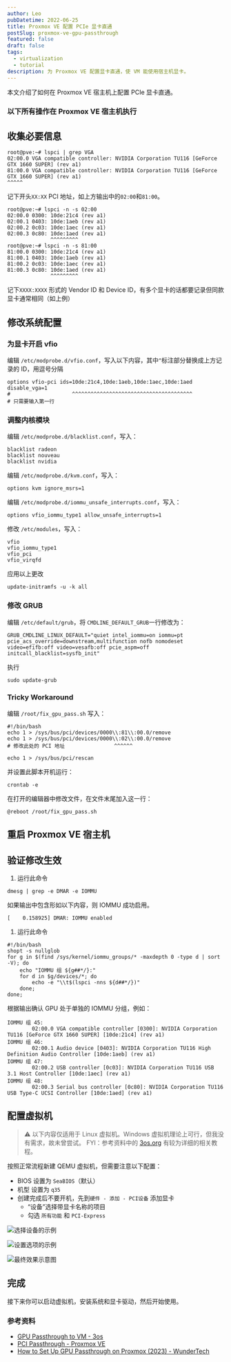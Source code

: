 ```yaml
---
author: Leo
pubDatetime: 2022-06-25
title: Proxmox VE 配置 PCIe 显卡直通
postSlug: proxmox-ve-gpu-passthrough
featured: false
draft: false
tags:
  - virtualization
  - tutorial
description: 为 Proxmox VE 配置显卡直通，使 VM 能使用宿主机显卡。
---
```


<!-- # Proxmox VE 配置 PCIe 显卡直通 -->

本文介绍了如何在 Proxmox VE 宿主机上配置 PCIe 显卡直通。

### 以下所有操作在 Proxmox VE 宿主机执行

## 收集必要信息

```
root@pve:~# lspci | grep VGA
02:00.0 VGA compatible controller: NVIDIA Corporation TU116 [GeForce GTX 1660 SUPER] (rev a1)
81:00.0 VGA compatible controller: NVIDIA Corporation TU116 [GeForce GTX 1660 SUPER] (rev a1)
^^^^^

```

记下开头`XX:XX` PCI 地址，如上方输出中的`02:00`和`81:00`。

```
root@pve:~# lspci -n -s 02:00
02:00.0 0300: 10de:21c4 (rev a1)
02:00.1 0403: 10de:1aeb (rev a1)
02:00.2 0c03: 10de:1aec (rev a1)
02:00.3 0c80: 10de:1aed (rev a1)
              ^^^^^^^^^
root@pve:~# lspci -n -s 81:00
81:00.0 0300: 10de:21c4 (rev a1)
81:00.1 0403: 10de:1aeb (rev a1)
81:00.2 0c03: 10de:1aec (rev a1)
81:00.3 0c80: 10de:1aed (rev a1)
              ^^^^^^^^^

```

记下`XXXX:XXXX` 形式的 Vendor ID 和 Device ID，有多个显卡的话都要记录但同款显卡通常相同（如上例）

## 修改系统配置

### 为显卡开启 vfio

编辑 `/etc/modprobe.d/vfio.conf`，写入以下内容，其中`^`标注部分替换成上方记录的 ID，用逗号分隔

```
options vfio-pci ids=10de:21c4,10de:1aeb,10de:1aec,10de:1aed disable_vga=1
#                    ^^^^^^^^^^^^^^^^^^^^^^^^^^^^^^^^^^^^^^^
# 只需要输入第一行

```

### 调整内核模块

编辑 `/etc/modprobe.d/blacklist.conf`，写入：

```
blacklist radeon
blacklist nouveau
blacklist nvidia

```

编辑 `/etc/modprobe.d/kvm.conf`，写入：

```
options kvm ignore_msrs=1

```

编辑 `/etc/modprobe.d/iommu_unsafe_interrupts.conf`，写入：

```
options vfio_iommu_type1 allow_unsafe_interrupts=1

```

修改 `/etc/modules`，写入：

```
vfio
vfio_iommu_type1
vfio_pci
vfio_virqfd

```

应用以上更改

```
update-initramfs -u -k all

```

### 修改 GRUB

编辑 `/etc/default/grub`，将 `CMDLINE_DEFAULT_GRUB`一行修改为：

```
GRUB_CMDLINE_LINUX_DEFAULT="quiet intel_iommu=on iommu=pt pcie_acs_override=downstream,multifunction nofb nomodeset video=efifb:off video=vesafb:off pcie_aspm=off initcall_blacklist=sysfb_init"

```

执行

```
sudo update-grub

```

### Tricky Workaround

编辑 `/root/fix_gpu_pass.sh` 写入：

```
#!/bin/bash
echo 1 > /sys/bus/pci/devices/0000\\:81\\:00.0/remove
echo 1 > /sys/bus/pci/devices/0000\\:02\\:00.0/remove
# 修改此处的 PCI 地址                ^^^^^^

echo 1 > /sys/bus/pci/rescan

```

并设置此脚本开机运行：

```
crontab -e

```

在打开的编辑器中修改文件，在文件末尾加入这一行：

```
@reboot /root/fix_gpu_pass.sh

```

## 重启 Proxmox VE 宿主机

## 验证修改生效

1. 运行此命令

```
dmesg | grep -e DMAR -e IOMMU

```

如果输出中包含形如以下内容，则 IOMMU 成功启用。

```
[    0.158925] DMAR: IOMMU enabled

```

1. 运行此命令

```
#!/bin/bash
shopt -s nullglob
for g in $(find /sys/kernel/iommu_groups/* -maxdepth 0 -type d | sort -V); do
    echo "IOMMU 组 ${g##*/}:"
    for d in $g/devices/*; do
        echo -e "\\t$(lspci -nns ${d##*/})"
    done;
done;

```

根据输出确认 GPU 处于单独的 IOMMU 分组，例如：

```
IOMMU 组 45:
        02:00.0 VGA compatible controller [0300]: NVIDIA Corporation TU116 [GeForce GTX 1660 SUPER] [10de:21c4] (rev a1)
IOMMU 组 46:
        02:00.1 Audio device [0403]: NVIDIA Corporation TU116 High Definition Audio Controller [10de:1aeb] (rev a1)
IOMMU 组 47:
        02:00.2 USB controller [0c03]: NVIDIA Corporation TU116 USB 3.1 Host Controller [10de:1aec] (rev a1)
IOMMU 组 48:
        02:00.3 Serial bus controller [0c80]: NVIDIA Corporation TU116 USB Type-C UCSI Controller [10de:1aed] (rev a1)

```

<!-- :::info{title="Hooray"}
至此，所有配置均已完成。下面开始配置虚拟机。
::: -->

## 配置虚拟机

> ⚠️ 以下内容仅适用于 Linux 虚拟机。Windows 虚拟机理论上可行，但我没有需求，故未曾尝试。
> FYI：参考资料中的 [3os.org](http://3os.org/) 有较为详细的相关教程。

按照正常流程新建 QEMU 虚拟机，但需要注意以下配置：

- BIOS 设置为 `SeaBIOS`（默认）
- 机型 设置为 `q35`
- 创建完成后不要开机，先到`硬件 - 添加 - PCI设备` 添加显卡
  - “设备”选择带显卡名称的项目
  - 勾选 `所有功能` 和 `PCI-Express`

![选择设备的示例](./select-device.webp)

![设置选项的示例](./configuration.webp)

![最终效果示意图](./result-overview.webp)

## 完成

接下来你可以启动虚拟机，安装系统和显卡驱动，然后开始使用。

### 参考资料

- [GPU Passthrough to VM - 3os](https://3os.org/infrastructure/proxmox/gpu-passthrough/gpu-passthrough-to-vm/)
- [PCI Passthrough - Proxmox VE](https://pve.proxmox.com/wiki/PCI_Passthrough)
- [How to Set Up GPU Passthrough on Proxmox (2023) - WunderTech](https://www.wundertech.net/how-to-set-up-gpu-passthrough-on-proxmox/)
